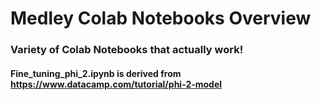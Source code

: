 # Medley Colab Notebooks Overview
### Variety of Colab Notebooks that actually work!

#### Fine_tuning_phi_2.ipynb is derived from https://www.datacamp.com/tutorial/phi-2-model ###
